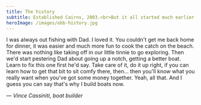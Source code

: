```yaml
---
title: The history
subtitle: Established Cairns, 2003.<br>But it all started much earlier.
heroImage: /images/obb-history.jpg
---
```


I was always out fishing with Dad. I loved it. You couldn't get me back home for dinner, it was easier and much more fun to cook the catch on the beach. There was nothing like taking off in our little tinnie to go exploring. Then we'd start pestering Dad about going up a notch, getting a better boat. Learn to fix this one first he'd say. Take care of it, do it up right, if you can learn how to get that bit to sit comfy there, then… then you'll know what you really want when you've got some money together. Yeah, all that. And I guess you can say that's why I build boats now. 

_— Vince Cassiniti, boat builder_
